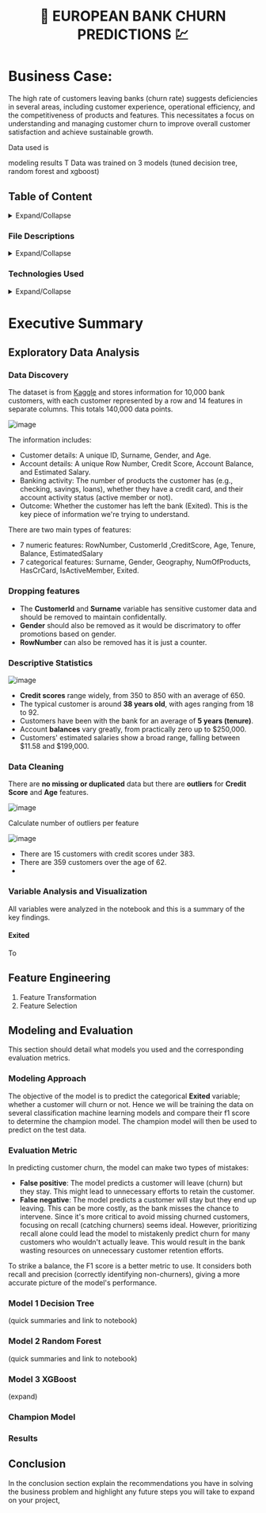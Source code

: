 # <p align="center"> :bank: EUROPEAN BANK CHURN PREDICTIONS :chart:
  
# Business Case:  
The high rate of customers leaving banks (churn rate) suggests deficiencies in several areas, including customer experience, operational efficiency, and the competitiveness of products and features. This necessitates a focus on understanding and managing customer churn to improve overall customer satisfaction and achieve sustainable growth. 

Data used is 

modeling results
T
Data was trained on 3 models (tuned decision tree, random forest and xgboost) 

## Table of Content
<details><summary>Expand/Collapse</summary>

1. [File Descriptions](#file-descriptions)
2. [Technologies Used](#technologies-used)
3. [Executive Summary](#executive-summary)
4. [Exploratory Data Analysis](#exploratory-data-analysis)
    1. [Data Discovery](#data-discovery)
    2. [Data Cleaning](#data-cleaning)
    3. [Variable Analysis and Visualization](#variable-analysis-and-visualization)
6. [Feature Engineering](#feature-engineering)
7. [Modeling and Evaluation](#modeling-and-evaluation)
   1. [Modeling Approach](#modeling-approach)
   3. [Evaluation Metric](#evaluation-metric)
   4. [Model 1: Decision Tree](#model-1-decision-tree)
   5. [Model 2: Random Forest](#model-2-random-forest)
   6. [Model 3: XGBoost](#model-3-xgboost)
   7. [Champion Model](#champion-model)
   8. [Evaluation Results](#results)
9. [Conclusion](#conclusion)
</details>

### File Descriptions

<details><summary>Expand/Collapse</summary>
  
  - [data](https://github.com/aprilhong/bankchurn/tree/main/data) : folder containing all data files
  - **churn_data.csv**: raw dataset from [Kaggle](https://www.kaggle.com/datasets/mathchi/churn-for-bank-customers)
  - [models](https://github.com/aprilhong/bankchurn/tree/main/models) : folder containing all model files
    - **tree_cv_model.pickle, rf_cv_model.pickle**, **xgb_cv_model.pickle** 
    - **model_results_table.csv** : summary table of scoring metrics from all models
    - **xgb_decision_tree.png** : decision tree output from xgb prediction.
  - [requirements.txt](https://github.com/aprilhong/bankchurn/blob/main/requirements.txt) : set up to install all listed packages in the development environment
  - **results_table** : module to create a table from model's evaluation metrics.
</details>

### Technologies Used

<details> <Summary>Expand/Collapse</summary>
  
- Python
- Pandas
- Numpy
- Matplotlib
- Seaborn
- Scikit-Learn
</details>

# Executive Summary

## Exploratory Data Analysis

### Data Discovery
The dataset is from [Kaggle](https://www.kaggle.com/datasets/mathchi/churn-for-bank-customers) and stores information for 10,000 bank customers, with each customer represented by a row and 14 features in separate columns. This totals 140,000 data points.

![image](https://github.com/aprilhong/bankchurn/assets/78663820/691081c9-49de-40b0-ae8e-e051f6b94006)

The information includes:
- Customer details: A unique ID, Surname, Gender, and Age.
- Account details: A unique Row Number, Credit Score, Account Balance, and Estimated Salary.
- Banking activity: The number of products the customer has (e.g., checking, savings, loans), whether they have a credit card, and their account activity status (active member or not).
- Outcome: Whether the customer has left the bank (Exited). This is the key piece of information we're trying to understand.

There are two main types of features:
- 7 numeric features: RowNumber, CustomerId ,CreditScore, Age, Tenure, Balance, EstimatedSalary
- 7 categorical features: Surname, Gender, Geography, NumOfProducts, HasCrCard, IsActiveMember, Exited.

### Dropping features
  - The **CustomerId** and **Surname** variable has sensitive customer data and should be removed to maintain confidentally. 
  - **Gender** should also be removed as it would be discrimatory to offer promotions based on gender.
  - **RowNumber** can also be removed has it is just a counter. 

### Descriptive Statistics

![image](https://github.com/aprilhong/bankchurn/assets/78663820/50003524-a5cc-4789-a8dd-9818ac75568f)
- **Credit scores** range widely, from 350 to 850 with an average of 650.
- The typical customer is around **38 years old**, with ages ranging from 18 to 92.
- Customers have been with the bank for an average of **5 years (tenure)**.
- Account **balances** vary greatly, from practically zero up to $250,000.
- Customers' estimated salaries show a broad range, falling between $11.58 and $199,000.

### Data Cleaning
There are **no missing or duplicated** data but there are **outliers** for **Credit Score** and **Age** features. 

![image](https://github.com/aprilhong/bankchurn/assets/78663820/b959b1e2-51f0-4043-b4e8-136d19859f41)

Calculate number of outliers per feature

![image](https://github.com/aprilhong/bankchurn/assets/78663820/efcf450a-67e6-4be2-814d-2075d5d88047)


- There are 15 customers with credit scores under 383. 
- There are 359 customers over the age of 62.
- 

### Variable Analysis and Visualization
All variables were analyzed in the notebook and this is a summary of the key findings. 

#### Exited
To 
 
## Feature Engineering
  1. Feature Transformation
  2. Feature Selection
## Modeling and Evaluation
This section should detail what models you used and the corresponding evaluation metrics.

### Modeling Approach
The objective of the model is to predict the categorical **Exited** variable; whether a customer will churn or not. Hence we will be training the data on several classification machine learning models and compare their f1 score to determine the champion model. The champion model will then be used to predict on the test data. 

### Evaluation Metric
In predicting customer churn, the model can make two types of mistakes:

- **False positive**: The model predicts a customer will leave (churn) but they stay. This might lead to unnecessary efforts to retain the customer.
- **False negative**: The model predicts a customer will stay but they end up leaving. This can be more costly, as the bank misses the chance to intervene.
Since it's more critical to avoid missing churned customers, focusing on recall (catching churners) seems ideal. However, prioritizing recall alone could lead the model to mistakenly predict churn for many customers who wouldn't actually leave. This would result in the bank wasting resources on unnecessary customer retention efforts.

To strike a balance, the F1 score is a better metric to use. It considers both recall and precision (correctly identifying non-churners), giving a more accurate picture of the model's performance. 


### Model 1 Decision Tree 
(quick summaries and link to notebook)

### Model 2 Random Forest 
(quick summaries and link to notebook)
### Model 3 XGBoost 
(expand)
### Champion Model
### Results
## Conclusion
In the conclusion section explain the recommendations you have in solving the business problem and highlight any future steps you will take to expand on your project,


